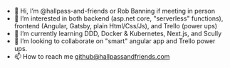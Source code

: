 - 👋 Hi, I’m @hallpass-and-friends or Rob Banning if meeting in person
- 👀 I’m interested in both backend (asp.net core, "serverless" functions), frontend (Angular, Gatsby, plain Html/Css/Js), and Trello (power ups)
- 🌱 I’m currently learning DDD, Docker & Kubernetes, Next.js,  and Scully
- 💞️ I’m looking to collaborate on "smart" angular app and Trello power ups.  
- 📫 How to reach me github@hallpassandfriends.com

<!---
hallpass-and-friends/hallpass-and-friends is a ✨ special ✨ repository because its `README.md` (this file) appears on your GitHub profile.
You can click the Preview link to take a look at your changes.
--->
